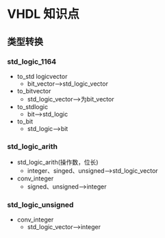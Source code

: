 # VHDL 知识点

## 类型转换

### std_logic_1164

+ to_std logicvector
  + bit_vector-->std_logic_vector
+ to_bitvector
  + std_logic_vector-->为bit_vector
+ to_stdlogic
  + bit-->std_logic
+ to_bit
  + std_logic-->bit

### std_logic_arith

+ std_logic_arith(操作数，位长)
  + integer、singed、unsigned-->std_logic_vector
+ conv_integer
  + signed、unsigned-->integer



### std_logic_unsigned

+ conv_integer
  + std_logic_vector-->integer

